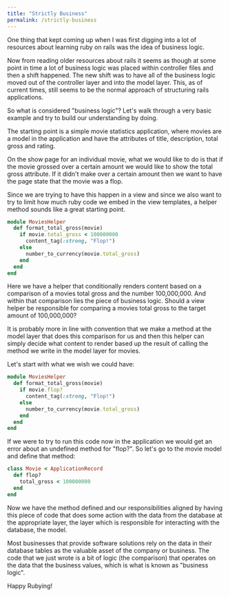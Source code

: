 ```yaml
---
title: "Strictly Business"
permalink: /strictly-business
---
```


One thing that kept coming up when I was first digging into a lot of resources about learning ruby on rails was the idea of business logic.

Now from reading older resources about rails it seems as though at some point in time a lot of business logic was placed within controller files and then a shift happened. The new shift was to have all of the business logic moved out of the controller layer and into the model layer. This, as of current times, still seems to be the normal approach of structuring rails applications.

So what is considered "business logic"? Let's walk through a very basic example and try to build our understanding by doing.

The starting point is a simple movie statistics application, where movies are a model in the application and have the attributes of title, description, total gross and rating.

On the show page for an individual movie, what we would like to do is that if the movie grossed over a certain amount we would like to show the total gross attribute. If it didn't make over a certain amount then we want to have the page state that the movie was a flop. 

Since we are trying to have this happen in a view and since we also want to try to limit how much ruby code we embed in the view templates, a helper method sounds like a great starting point.

```ruby
module MoviesHelper
  def format_total_gross(movie)
    if movie.total_gross < 100000000
      content_tag(:strong, "Flop!")
    else
      number_to_currency(movie.total_gross)
    end
  end
end
```

Here we have a helper that conditionally renders content based on a comparison of a movies total gross and the number 100,000,000. And within that comparison lies the piece of business logic. Should a view helper be responsible for comparing a movies total gross to the target amount of 100,000,000? 

It is probably more in line with convention that we make a method at the model layer that does this comparison for us and then this helper can simply decide what content to render based up the result of calling the method we write in the model layer for movies.

Let's start with what we wish we could have:

```ruby
module MoviesHelper
  def format_total_gross(movie)
    if movie.flop?
      content_tag(:strong, "Flop!")
    else
      number_to_currency(movie.total_gross)
    end
  end
end
```

If we were to try to run this code now in the application we would get an error about an undefined method for "flop?". So let's go to the movie model and define that method:

```ruby
class Movie < ApplicationRecord
  def flop?
    total_gross < 100000000
  end
end
```

Now we have the method defined and our responsibilities aligned by having this piece of code that does some action with the data from the database at the appropriate layer, the layer which is responsible for interacting with the database, the model.

Most businesses that provide software solutions rely on the data in their database tables as the valuable asset of the company or business. The code that we just wrote is a bit of logic (the comparison) that operates on the data that the business values, which is what is known as "business logic".

Happy Rubying!